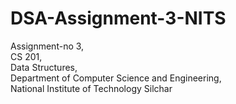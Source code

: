 # DSA-Assignment-3-NITS

Assignment-no 3, <br/>
CS 201, <br/>
Data Structures, <br/>
Department of Computer Science and Engineering, <br/>
National Institute of Technology Silchar

